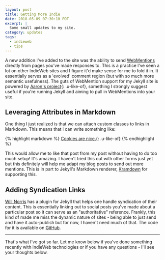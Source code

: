 ```yaml
---
layout: post
title: Getting More Indie
date: 2018-05-09 07:30:10 PDT
excerpt: |
  Some small updates to my site.
category: updates
tags:
  - indieweb
  - tips
---
```


A new addition I've added to the site was the ability to send [WebMentions][1]
directly from pages you've made responses to. This is a practice I've seen a lot
on other IndieWeb sites and I figure it'd make sense for me to fold it in. It
essentially serves as a 'evolved' comment region (but with so much more semantic
usefulness). The guts of WebMention support for my Jekyll site is powered by
[Aaron's project][2]{: .u-like-of}, something I strongly suggest useful if you're running
Jekyll and aiming to pull in WebMentions into your site.

## Leveraging Attributes in Markdown
One thing I just realized is that we can attach custom classes to links in
Markdown. This means that I can write something like:

{% highlight markdown %}
[Cookies are nice.](https://magic.com){: .u-like-of}
{% endhighlight %}

This would allow me to like that post from my post without having to do too much
setup! It's amazing. I haven't tried this out with other forms just yet but this
definitely will help me adapt my blog posts to send out more mentions. This is
in part to Jekyll's Markdown renderer, [Kramdown][3] for supporting this.

## Adding Syndication Links
[Will Norris][4] has a plugin for Jekyll that helps one handle syndication of
their content. This is essentially linking out to social posts you've made about
a particular post so it can serve as an "authoritative" reference. Frankly, this
kind of made me miss the dynamic nature of sites - being able to just send and
have it auto-publish but for now, I haven't need much of that. The code for it
is available on [GitHub][5].

---
That's what I've got so far. Let me know below if you've done something recently
with IndieWeb technologies or if you have any questions - I'll see your thoughts
below.

[1]: https://indieweb.org/webmention.io
[2]: https://www.aaron-gustafson.com/notebook/enabling-webmentions-in-jekyll/
[3]: https://kramdown.gettalong.org/options.html
[4]: https://willnorris.com/
[5]: https://github.com/willnorris/willnorris.com/blob/master/src/_plugins/syndication.rb
